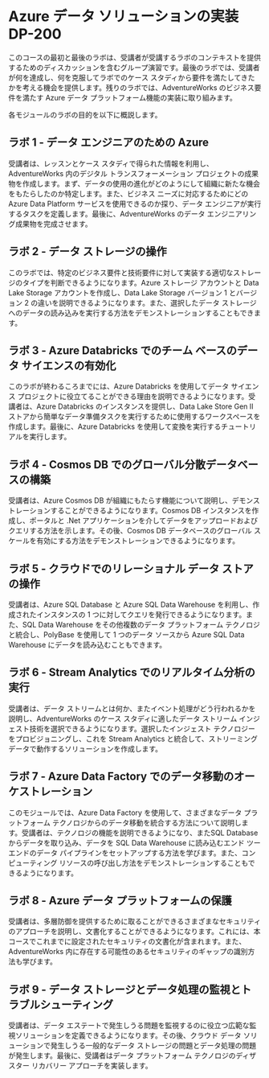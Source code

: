 ﻿# Azure データ ソリューションの実装 DP-200

 このコースの最初と最後のラボは、受講者が受講するラボのコンテキストを提供するためのディスカッションを含むグループ演習です。最後のラボでは、受講者が何を達成し、何を克服してラボでのケース スタディから要件を満たしてきたかを考える機会を提供します。残りのラボでは、AdventureWorks のビジネス要件を満たす Azure データ プラットフォーム機能の実装に取り組みます。

各モジュールのラボの目的を以下に概説します。

## ラボ 1 - データ エンジニアのための Azure

受講者は、レッスンとケース スタディで得られた情報を利用し、AdventureWorks 内のデジタル トランスフォーメーション プロジェクトの成果物を作成します。まず、データの使用の進化がどのようにして組織に新たな機会をもたらしたのか特定します。また、ビジネス ニーズに対応するためにどの Azure Data Platform サービスを使用できるのか探り、データ エンジニアが実行するタスクを定義します。最後に、AdventureWorks のデータ エンジニアリング成果物を完成させます。

## ラボ 2 - データ ストレージの操作

このラボでは、特定のビジネス要件と技術要件に対して実装する適切なストレージのタイプを判断できるようになります。Azure ストレージ アカウントと Data Lake Storage アカウントを作成し、Data Lake Storage バージョン 1 とバージョン 2 の違いを説明できるようになります。また、選択したデータ ストレージへのデータの読み込みを実行する方法をデモンストレーションすることもできます。

## ラボ 3 - Azure Databricks でのチーム ベースのデータ サイエンスの有効化

このラボが終わるころまでには、Azure Databricks を使用してデータ サイエンス プロジェクトに役立てることができる理由を説明できるようになります。受講者は、Azure Databricks のインスタンスを提供し、Data Lake Store Gen II ストアから簡単なデータ準備タスクを実行するために使用するワークスペースを作成します。最後に、Azure Databricks を使用して変換を実行するチュートリアルを実行します。

## ラボ 4 - Cosmos DB でのグローバル分散データベースの構築

受講者は、Azure Cosmos DB が組織にもたらす機能について説明し、デモンストレーションすることができるようになります。Cosmos DB インスタンスを作成し、ポータルと .Net アプリケーションを介してデータをアップロードおよびクエリする方法を示します。その後、Cosmos DB データベースのグローバル スケールを有効にする方法をデモンストレーションできるようになります。

## ラボ 5 - クラウドでのリレーショナル データ ストアの操作

受講者は、Azure SQL Database と Azure SQL Data Warehouse を利用し、作成されたインスタンスの 1 つに対してクエリを発行できるようになります。また、SQL Data Warehouse をその他複数のデータ プラットフォーム テクノロジと統合し、PolyBase を使用して 1 つのデータ ソースから Azure SQL Data Warehouse にデータを読み込むこともできます。

## ラボ 6 - Stream Analytics でのリアルタイム分析の実行

受講者は、データ ストリームとは何か、またイベント処理がどう行われるかを説明し、AdventureWorks のケース スタディに適したデータ ストリーム インジェスト技術を選択できるようになります。選択したインジェスト テクノロジーをプロビジョニングし、これを Stream Analytics と統合して、ストリーミング データで動作するソリューションを作成します。

## ラボ 7 - Azure Data Factory でのデータ移動のオーケストレーション

このモジュールでは、Azure Data Factory を使用して、さまざまなデータ プラットフォーム テクノロジからのデータ移動を統合する方法について説明します。受講者は、テクノロジの機能を説明できるようになり、またSQL Database からデータを取り込み、データを SQL Data Warehouse に読み込むエンド ツー エンドのデータ パイプラインをセットアップする方法を学びます。また、コンピューティング リソースの呼び出し方法をデモンストレーションすることもできるようになります。

## ラボ 8 - Azure データ プラットフォームの保護

受講者は、多層防御を提供するために取ることができるさまざまなセキュリティのアプローチを説明し、文書化することができるようになります。これには、本コースでこれまでに設定されたセキュリティの文書化が含まれます。また、AdventureWorks 内に存在する可能性のあるセキュリティのギャップの識別方法も学びます。

## ラボ 9 - データ ストレージとデータ処理の監視とトラブルシューティング

受講者は、データ エステートで発生しうる問題を監視するのに役立つ広範な監視ソリューションを定義できるようになります。その後、クラウド データ ソリューションで発生しうる一般的なデータ ストレージの問題とデータ処理の問題が発生します。最後に、受講者はデータ プラットフォーム テクノロジのディザスター リカバリー アプローチを実装します。